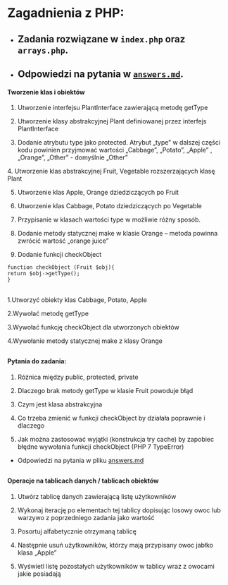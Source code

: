 # Zagadnienia z PHP:

* ## Zadania rozwiązane w ```index.php``` oraz ``arrays.php``.
* ## Odpowiedzi na pytania w <a href="https://github.com/hoflegor/Recruitment/blob/master/PHP/answers.md">```answers.md```</a>. 


#### Tworzenie klas i obiektów

1. Utworzenie interfejsu PlantInterface zawierającą metodę getType

2. Utworzenie klasy abstrakcyjnej Plant definiowanej przez interfejs PlantInterface

3. Dodanie atrybutu type jako protected. Atrybut „type” w dalszej części kodu powinien przyjmować wartości „Cabbage”, „Potato”, „Apple” , „Orange”, „Other”  - domyślnie „Other”
</s>
4. Utworzenie klas abstrakcyjnej Fruit, Vegetable rozszerzających klasę Plant

5. Utworzenie klas Apple, Orange dziedziczących po Fruit

6. Utworzenie klas Cabbage, Potato dziedziczących po Vegetable
 
7. Przypisanie w klasach wartości type w możliwie różny sposób.
 
8. Dodanie metody statycznej make w klasie Orange – metoda powinna zwrócić wartość „orange juice”

9. Dodanie funkcji checkObject
```
function checkObject (Fruit $obj){
return $obj->getType();                
}
```

##

1.Utworzyć obiekty klas Cabbage, Potato, Apple

2.Wywołać metodę getType

3.Wywołać funkcję checkObject dla utworzonych obiektów

4.Wywołanie metody statycznej make z klasy Orange

## 

#### Pytania do zadania:

1. Różnica między public, protected, private

2. Dlaczego brak metody getType w klasie Fruit powoduje błąd

3. Czym jest klasa abstrakcyjna

4. Co trzeba zmienić w funkcji checkObject by działała poprawnie i dlaczego

5. Jak można zastosować wyjątki (konstrukcja try cache) by zapobiec błędne wywołania funkcji checkObject (PHP 7 TypeError)
 
* Odpowiedzi na pytania w pliku <a href="https://github.com/hoflegor/Recruitment/blob/master/PHP/answers.md">answers.md</a>
 
##
 
#### Operacje na tablicach danych / tablicach obiektów

1. Utwórz tablicę danych zawierającą listę użytkowników

2. Wykonaj iterację po elementach tej tablicy dopisując losowy owoc lub warzywo z poprzedniego zadania jako wartość

3. Posortuj alfabetycznie otrzymaną tablicę

4. Następnie usuń użytkowników, którzy mają przypisany owoc jabłko klasa „Apple”

5. Wyświetl listę pozostałych użytkowników w tablicy wraz z owocami jakie posiadają

